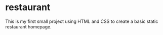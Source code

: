 # restaurant

This is my first small project using HTML and CSS to create a basic static restaurant homepage. 
